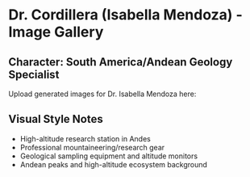 # Dr. Cordillera (Isabella Mendoza) - Image Gallery

## Character: South America/Andean Geology Specialist

Upload generated images for Dr. Isabella Mendoza here:

## Visual Style Notes
- High-altitude research station in Andes
- Professional mountaineering/research gear
- Geological sampling equipment and altitude monitors
- Andean peaks and high-altitude ecosystem background